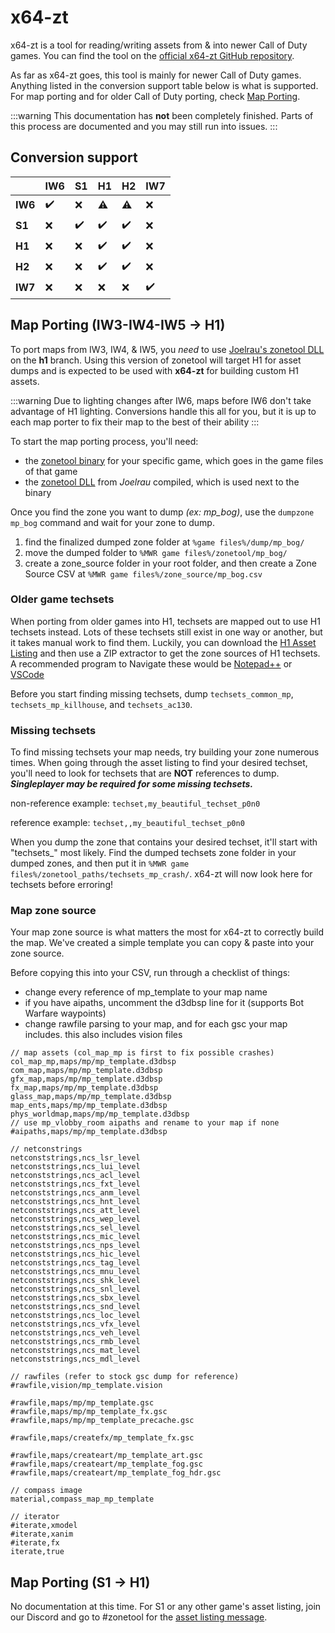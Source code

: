 # x64-zt

x64-zt is a tool for reading/writing assets from & into newer Call of Duty games. You can find the tool on the [official x64-zt GitHub repository](https://github.com/Joelrau/x64-zt).

As far as x64-zt goes, this tool is mainly for newer Call of Duty games. Anything listed in the conversion support table below is what is supported. For map porting and for older Call of Duty porting, check [Map Porting](#map-porting).

:::warning
This documentation has **not** been completely finished. Parts of this process are documented and you may still run into issues.
:::

## Conversion support

|| **IW6** | **S1** | **H1** | **H2** | **IW7** |
| --- | --- | --- | --- | --- | --- |
| **IW6** | ✔️ | ❌ | ⚠️ | ⚠️ | ❌ |
| **S1** | ❌ | ✔️ | ✔️ | ✔️ | ❌ |
| **H1** | ❌ | ❌ | ✔️ | ✔️ | ❌ |
| **H2** | ❌ | ❌ | ✔️ | ✔️ | ❌ |
| **IW7** | ❌ | ❌ | ❌ | ❌ | ✔️ |

## Map Porting (IW3-IW4-IW5 -> H1)
To port maps from IW3, IW4, & IW5, you *need* to use [Joelrau's zonetool DLL](https://github.com/Joelrau/zonetool/tree/h1) on the **h1** branch. Using this version of zonetool will target H1 for asset dumps and is expected to be used with **x64-zt** for building custom H1 assets.

:::warning
Due to lighting changes after IW6, maps before IW6 don't take advantage of H1 lighting. Conversions handle this all for you, but it is up to each map porter to fix their map to the best of their ability
:::

To start the map porting process, you'll need:
- the [zonetool binary](https://github.com/ZoneTool/zonetool-binaries) for your specific game, which goes in the game files of that game
- the [zonetool DLL](https://github.com/Joelrau/zonetool/tree/h1) from *Joelrau* compiled, which is used next to the binary

Once you find the zone you want to dump *(ex: mp_bog)*, use the `dumpzone mp_bog` command and wait for your zone to dump. 
1. find the finalized dumped zone folder at `%game files%/dump/mp_bog/`
2. move the dumped folder to `%MWR game files%/zonetool/mp_bog/`
3. create a zone_source folder in your root folder, and then create a Zone Source CSV at `%MWR game files%/zone_source/mp_bog.csv`

### Older game techsets
When porting from older games into H1, techsets are mapped out to use H1 techsets instead. Lots of these techsets still exist in one way or another, but it takes manual work to find them. Luckily, you can download the [H1 Asset Listing](../static/h1_asset_listing.rar) and then use a ZIP extractor to get the zone sources of H1 techsets. A recommended program to Navigate these would be [Notepad++](https://notepad-plus-plus.org/downloads/) or [VSCode](https://code.visualstudio.com/)

Before you start finding missing techsets, dump `techsets_common_mp`, `techsets_mp_killhouse`, and `techsets_ac130`. 

### Missing techsets
To find missing techsets your map needs, try building your zone numerous times. When going through the asset listing to find your desired techset, you'll need to look for techsets that are **NOT** references to dump. ***Singleplayer may be required for some missing techsets.***

non-reference example:
`techset,my_beautiful_techset_p0n0`

reference example:
`techset,,my_beautiful_techset_p0n0`

When you dump the zone that contains your desired techset, it'll start with "techsets_" most likely. Find the dumped techsets zone folder in your dumped zones, and then put it in `%MWR game files%/zonetool_paths/techsets_mp_crash/`. x64-zt will now look here for techsets before erroring!

### Map zone source
Your map zone source is what matters the most for x64-zt to correctly build the map. We've created a simple template you can copy & paste into your zone source.

Before copying this into your CSV, run through a checklist of things:
- change every reference of mp_template to your map name
- if you have aipaths, uncomment the d3dbsp line for it (supports Bot Warfare waypoints)
- change rawfile parsing to your map, and for each gsc your map includes. this also includes vision files

```csv
// map assets (col_map_mp is first to fix possible crashes)
col_map_mp,maps/mp/mp_template.d3dbsp
com_map,maps/mp/mp_template.d3dbsp
gfx_map,maps/mp/mp_template.d3dbsp
fx_map,maps/mp/mp_template.d3dbsp
glass_map,maps/mp/mp_template.d3dbsp
map_ents,maps/mp/mp_template.d3dbsp
phys_worldmap,maps/mp/mp_template.d3dbsp
// use mp_vlobby_room aipaths and rename to your map if none
#aipaths,maps/mp/mp_template.d3dbsp

// netconstrings
netconststrings,ncs_lsr_level
netconststrings,ncs_lui_level
netconststrings,ncs_acl_level
netconststrings,ncs_fxt_level
netconststrings,ncs_anm_level
netconststrings,ncs_hnt_level
netconststrings,ncs_att_level
netconststrings,ncs_wep_level
netconststrings,ncs_sel_level
netconststrings,ncs_mic_level
netconststrings,ncs_nps_level
netconststrings,ncs_hic_level
netconststrings,ncs_tag_level
netconststrings,ncs_mnu_level
netconststrings,ncs_shk_level
netconststrings,ncs_snl_level
netconststrings,ncs_sbx_level
netconststrings,ncs_snd_level
netconststrings,ncs_loc_level
netconststrings,ncs_vfx_level
netconststrings,ncs_veh_level
netconststrings,ncs_rmb_level
netconststrings,ncs_mat_level
netconststrings,ncs_mdl_level

// rawfiles (refer to stock gsc dump for reference)
#rawfile,vision/mp_template.vision

#rawfile,maps/mp/mp_template.gsc
#rawfile,maps/mp/mp_template_fx.gsc
#rawfile,maps/mp/mp_template_precache.gsc

#rawfile,maps/createfx/mp_template_fx.gsc

#rawfile,maps/createart/mp_template_art.gsc
#rawfile,maps/createart/mp_template_fog.gsc
#rawfile,maps/createart/mp_template_fog_hdr.gsc

// compass image
material,compass_map_mp_template

// iterator
#iterate,xmodel
#iterate,xanim
#iterate,fx
iterate,true
```

## Map Porting (S1 -> H1)
No documentation at this time. For S1 or any other game's asset listing, join our Discord and go to #zonetool for the [asset listing message](https://discord.com/channels/945420505157083208/1032511834420420640/1196505669805822103).